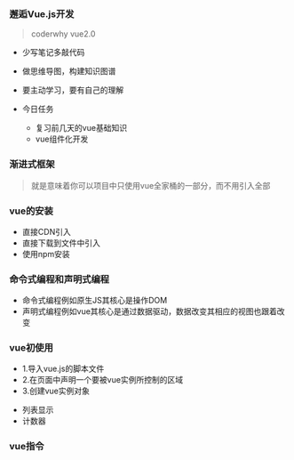 ### 邂逅Vue.js开发
> coderwhy vue2.0
- 少写笔记多敲代码
- 做思维导图，构建知识图谱
- 要主动学习，要有自己的理解

- 今日任务
  + 复习前几天的vue基础知识
  + vue组件化开发

### 渐进式框架
> 就是意味着你可以项目中只使用vue全家桶的一部分，而不用引入全部

### vue的安装
  + 直接CDN引入
  + 直接下载到文件中引入
  + 使用npm安装

### 命令式编程和声明式编程
  + 命令式编程例如原生JS其核心是操作DOM
  + 声明式编程例如vue其核心是通过数据驱动，数据改变其相应的视图也跟着改变

### vue初使用
  + 1.导入vue.js的脚本文件
  + 2.在页面中声明一个要被vue实例所控制的区域
  + 3.创建vue实例对象
- 列表显示
- 计数器


### vue指令